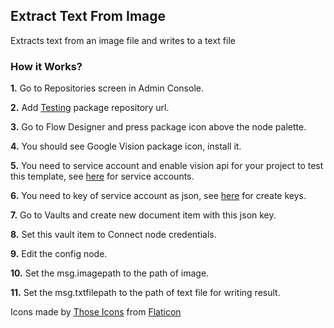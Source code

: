 ## Extract Text From Image

Extracts text from an image file and writes to a text file

### How it Works?

**1.** Go to Repositories screen in Admin Console.

**2.** Add [Testing](https://packages.robomotion.io/testing) package repository url.

**3.** Go to Flow Designer and press package icon above the node palette.

**4.** You should see Google Vision package icon, install it.

**5.** You need to service account and enable vision api for your project to test this template, see [here](https://cloud.google.com/iam/docs/creating-managing-service-accounts) for service accounts.

**6.** You need to key of service account as json, see [here](https://cloud.google.com/iam/docs/creating-managing-service-account-keys#iam-service-account-keys-create-console) for create keys.

**7.** Go to Vaults and create new document item with this json key.

**8.** Set this vault item to Connect node credentials.

**9.** Edit the config node.

**10.** Set the msg.imagepath to the path of image.

**11.** Set the msg.txtfilepath to the path of text file for writing result.


Icons made by [Those Icons](https://www.flaticon.com/authors/those-icons) from [Flaticon](https://www.flaticon.com/)
